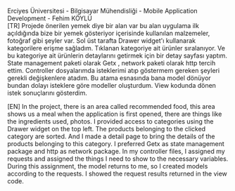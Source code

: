 Erciyes Üniversitesi - Bilgisayar Mühendisliği - Mobile Application Development - Fehim KÖYLÜ  
[TR]
Projede önerilen yemek diye bir alan var bu alan uygulama ilk açıldığında bize bir yemek gösteriyor içerisinde kullanılan malzemeler, fotoğraf gibi şeyler var.
Sol üst tarafta Drawer widget'ı kullanarak kategorilere erişme sağladım.
Tıklanan kategoriye ait ürünler sıralanıyor. Ve bu kategoriye ait ürünlerin detaylarını getirmek için bir detay sayfası yaptım.
State management paketi olarak Getx , network paketi olarak http tercih ettim.
Controller dosyalarımda isteklerimi atıp göstermem gereken şeyleri gerekli değişkenlere atadım.
Bu atama esnasında bana model dönüyor bundan dolayı isteklere göre modeller oluşturdum.
View kodunda dönen istek sonuçlarını gösterdim.

[EN]
In the project, there is an area called recommended food, this area shows us a meal when the application is first opened, there are things like the ingredients used, photos.
I provided access to categories using the Drawer widget on the top left.
The products belonging to the clicked category are sorted. And I made a detail page to bring the details of the products belonging to this category.
I preferred Getx as state management package and http as network package.
In my controller files, I assigned my requests and assigned the things I need to show to the necessary variables.
During this assignment, the model returns to me, so I created models according to the requests.
I showed the request results returned in the view code.

